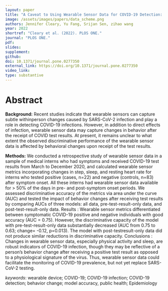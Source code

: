 ```yaml
---
layout: paper
title: "A Caveat to Using Wearable Sensor Data for COVID-19 Detection: The Role of Behavioral Change after Receipt of Test Results"
image: /assets/images/papers/data_scheme.png
authors: Jennifer Cleary, Yu Fang, Srijan Sen, zihao wang
year: 2022
shortref: "Cleary et al. (2022). PLOS ONE."
journal: "PLOS ONE."
pdf: 
slides: 
supplement: 
github: 
doi: 10.1371/journal.pone.0277350
external_link: https://doi.org/10.1371/journal.pone.0277350
video_link: 
type: substantive
---
```


# Abstract

**Background:** Recent studies indicate that wearable sensors can capture subtle withinperson changes caused by SARS-CoV-2 infection and play a role in detecting COVID-19 infections. However, in addition to direct effects of infection, wearable sensor data may capture changes in behavior after the receipt of COVID test results. At present, it remains unclear to what extent the observed discriminative performance of the wearable sensor data is affected by behavioral changes upon receipt of the test results.

**Methods:** We conducted a retrospective study of wearable sensor data in a sample of medical interns who had symptoms and received COVID-19 test results from March to December 2020, and calculated wearable sensor metrics incorporating changes in step, sleep, and resting heart rate for interns who tested positive (cases, n=22) and negative (controls, n=83) after symptom onset. All these interns had wearable sensor data available for > 50% of the days in pre- and post-symptom onset periods. We assessed discriminative accuracy of the metrics via area under the curve (AUC) and tested the impact of behavior changes after receiving test results by comparing AUCs of three models: all data, pre-test-result-only data, and post-test-result-only data. Results : Wearable sensor metrics differentiated between symptomatic COVID-19 positive and negative individuals with good accuracy (AUC = 0.75). However, the discriminative capacity of the model with pre-test-result-only data substantially decreased (AUC from 0.75 to 0.63; change= -0.12, p=0.013). The model with post-testresult-only data did not produce similar reductions in discriminative capacity. Conclusions : Changes in wearable sensor data, especially physical activity and sleep, are robust indicators of COVID-19 infection, though they may be reflective of a person’s behavior change after receiving a positive test result as opposed to a physiological signature of the virus. Thus, wearable sensor data could facilitate the monitoring of COVID-19 prevalence, but not yet replace SARS-CoV-2 testing.



*keywords*: wearable device; COVID-19; COVID-19 infection; COVID-19 detection; behavior change; model accuracy, public health; Epidemiology